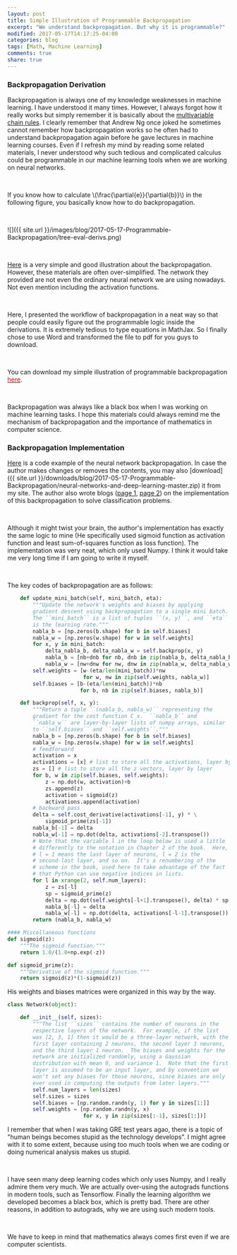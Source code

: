 ```yaml
---
layout: post
title: Simple Illustration of Programmable Backpropagation
excerpt: "We understand backpropagation. But why it is programmable?"
modified: 2017-05-17T14:17:25-04:00
categories: blog
tags: [Math, Machine Learning]
comments: true
share: true
---
```


### Backpropagation Derivation

Backpropagation is always one of my knowledge weaknesses in machine learning. I have understood it many times. However, I always forgot how it really works but simply remember it is basically about the [multivariable chain rules](https://proofwiki.org/wiki/Chain_Rule_for_Real-Valued_Functions). I clearly remember that Andrew Ng once joked he sometimes cannot remember how backpropagation works so he often had to understand backpropagation again before he gave lectures in machine learning courses. Even if I refresh my mind by reading some related materials, I never understood why such tedious and complicated calculus could be programmable in our machine learning tools when we are working on neural networks. 

<br />

If you know how to calculate \\(\frac{\partial{e}}{\partial{b}}\\) in the following figure, you basically know how to do backpropagation.

<br />

![]({{ site.url }}/images/blog/2017-05-17-Programmable-Backpropagation/tree-eval-derivs.png)

<br />

[Here](http://colah.github.io/posts/2015-08-Backprop/) is a very simple and good illustration about the backpropagation. However, these materials are often over-simplified. The network they provided are not even the ordinary neural network we are using nowadays. Not even mention including the activation functions. 

<br />

Here, I presented the workflow of backpropagation in a neat way so that people could easily figure out the programmable logic inside the derivations. It is extremely tedious to type equations in MathJax. So I finally chose to use Word and transformed the file to pdf for you guys to download. 

<br />

You can download my simple illustration of programmable backpropagation [<font color="red">here</font>](/downloads/blog/2017-05-17-Programmable-Backpropagation/backpropagation.pdf). 

<br />

Backpropagation was always like a black box when I was working on machine learning tasks. I hope this materials could always remind me the mechanism of backpropagation and the importance of mathematics in computer science.

### Backpropagation Implementation

[Here](https://github.com/mnielsen/neural-networks-and-deep-learning/blob/master/src/network.py) is a code example of the neural network backpropagation. In case the author makes changes or removes the contents, you may also [download]({{ site.url }}/downloads/blog/2017-05-17-Programmable-Backpropagation/neural-networks-and-deep-learning-master.zip) it from my site. The author also wrote blogs ([page 1](http://neuralnetworksanddeeplearning.com/chap2.html), [page 2](http://neuralnetworksanddeeplearning.com/chap1.html#implementing_our_network_to_classify_digits)) on the implementation of this backpropagation to solve classification problems.

<br />

Although it might twist your brain, the author's implementation has exactly the same logic to mine (He specifically used sigmoid function as activation function and least sum-of-squares function as loss function). The implementation was very neat, which only used Numpy. I think it would take me very long time if I am going to write it myself.

<br />

The key codes of backpropagation are as follows:

```python
    def update_mini_batch(self, mini_batch, eta):
        """Update the network's weights and biases by applying
        gradient descent using backpropagation to a single mini batch.
        The ``mini_batch`` is a list of tuples ``(x, y)``, and ``eta``
        is the learning rate."""
        nabla_b = [np.zeros(b.shape) for b in self.biases]
        nabla_w = [np.zeros(w.shape) for w in self.weights]
        for x, y in mini_batch:
            delta_nabla_b, delta_nabla_w = self.backprop(x, y)
            nabla_b = [nb+dnb for nb, dnb in zip(nabla_b, delta_nabla_b)]
            nabla_w = [nw+dnw for nw, dnw in zip(nabla_w, delta_nabla_w)]
        self.weights = [w-(eta/len(mini_batch))*nw
                        for w, nw in zip(self.weights, nabla_w)]
        self.biases = [b-(eta/len(mini_batch))*nb
                       for b, nb in zip(self.biases, nabla_b)]

    def backprop(self, x, y):
        """Return a tuple ``(nabla_b, nabla_w)`` representing the
        gradient for the cost function C_x.  ``nabla_b`` and
        ``nabla_w`` are layer-by-layer lists of numpy arrays, similar
        to ``self.biases`` and ``self.weights``."""
        nabla_b = [np.zeros(b.shape) for b in self.biases]
        nabla_w = [np.zeros(w.shape) for w in self.weights]
        # feedforward
        activation = x
        activations = [x] # list to store all the activations, layer by layer
        zs = [] # list to store all the z vectors, layer by layer
        for b, w in zip(self.biases, self.weights):
            z = np.dot(w, activation)+b
            zs.append(z)
            activation = sigmoid(z)
            activations.append(activation)
        # backward pass
        delta = self.cost_derivative(activations[-1], y) * \
            sigmoid_prime(zs[-1])
        nabla_b[-1] = delta
        nabla_w[-1] = np.dot(delta, activations[-2].transpose())
        # Note that the variable l in the loop below is used a little
        # differently to the notation in Chapter 2 of the book.  Here,
        # l = 1 means the last layer of neurons, l = 2 is the
        # second-last layer, and so on.  It's a renumbering of the
        # scheme in the book, used here to take advantage of the fact
        # that Python can use negative indices in lists.
        for l in xrange(2, self.num_layers):
            z = zs[-l]
            sp = sigmoid_prime(z)
            delta = np.dot(self.weights[-l+1].transpose(), delta) * sp
            nabla_b[-l] = delta
            nabla_w[-l] = np.dot(delta, activations[-l-1].transpose())
        return (nabla_b, nabla_w)

#### Miscellaneous functions
def sigmoid(z):
    """The sigmoid function."""
    return 1.0/(1.0+np.exp(-z))

def sigmoid_prime(z):
    """Derivative of the sigmoid function."""
    return sigmoid(z)*(1-sigmoid(z))

```

His weights and biases matrices were organized in this way by the way.

```python
class Network(object):

    def __init__(self, sizes):
        """The list ``sizes`` contains the number of neurons in the
        respective layers of the network.  For example, if the list
        was [2, 3, 1] then it would be a three-layer network, with the
        first layer containing 2 neurons, the second layer 3 neurons,
        and the third layer 1 neuron.  The biases and weights for the
        network are initialized randomly, using a Gaussian
        distribution with mean 0, and variance 1.  Note that the first
        layer is assumed to be an input layer, and by convention we
        won't set any biases for those neurons, since biases are only
        ever used in computing the outputs from later layers."""
        self.num_layers = len(sizes)
        self.sizes = sizes
        self.biases = [np.random.randn(y, 1) for y in sizes[1:]]
        self.weights = [np.random.randn(y, x)
                        for x, y in zip(sizes[:-1], sizes[1:])]
```

I remember that when I was taking GRE test years agao, there is a topic of "human beings becomes stupid as the technology develops". I might agree with it to some extent, because using too much tools when we are coding or doing numerical analysis makes us stupid. 

<br />

I have seen many deep learning codes which only uses Numpy, and I really admire them very much. We are actually over-using the autograds functions in modern tools, such as Tensorflow. Finally the learning algorithm we developed becomes a black box, which is pretty bad. There are other reasons, in addition to autograds, why we are using such modern tools.

<br />

We have to keep in mind that mathematics always comes first even if we are computer scientists.
